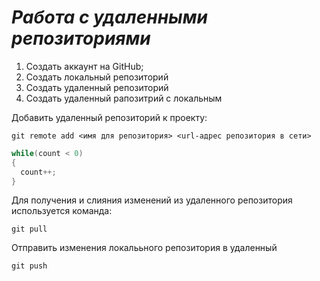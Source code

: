 # ***Работа с удаленными репозиториями***

1. Создать аккаунт на GitHub;
2. Создать локальный репозиторий
3. Создать удаленный репозиторий
4. Создать удаленный рапозитрий с локальным

Добавить удаленный репозиторий к проекту:
```
git remote add <имя для репозитория> <url-адрес репозитория в сети>
```
```C# 
while(count < 0)
{
  count++;
}
```

Для получения и слияния изменений из удаленного репозитория используется команда:
```
git pull
```
Отправить изменения локалььного репозитория в удаленный 
```
git push
```
